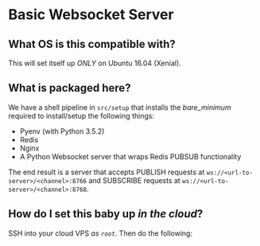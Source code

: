 # Basic Websocket Server

## What OS is this compatible with?
This will set itself up _ONLY_ on Ubuntu 16.04 (Xenial).

## What is packaged here?
We have a shell pipeline in `src/setup` that installs the _bare_minimum_ required to install/setup the following things:

* Pyenv (with Python 3.5.2)
* Redis
* Nginx
* A Python Websocket server that wraps Redis PUBSUB functionality

The end result is a server that accepts PUBLISH requests at `ws://<url-to-server>/<channel>:8766` and SUBSCRIBE requests at `ws://<url-to-server>/<channel>:8768`.

## How do I set this baby up _in the cloud_?

SSH into your cloud VPS _as `root`_. Then do the following:
 
